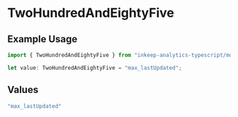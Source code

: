 # TwoHundredAndEightyFive

## Example Usage

```typescript
import { TwoHundredAndEightyFive } from "inkeep-analytics-typescript/models/operations";

let value: TwoHundredAndEightyFive = "max_lastUpdated";
```

## Values

```typescript
"max_lastUpdated"
```